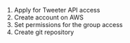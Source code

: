 1. Apply for Tweeter API access
2. Create account on AWS
3. Set permissions for the group access
4. Create git repository
